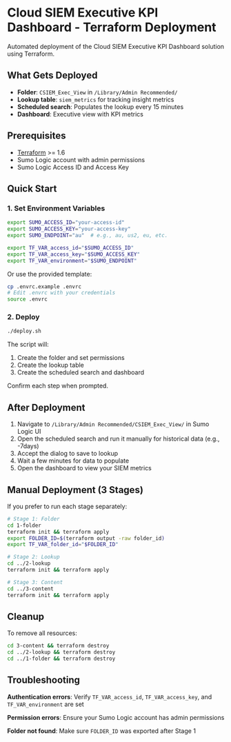 # Cloud SIEM Executive KPI Dashboard - Terraform Deployment

Automated deployment of the Cloud SIEM Executive KPI Dashboard solution using Terraform.

## What Gets Deployed

- **Folder**: `CSIEM_Exec_View` in `/Library/Admin Recommended/`
- **Lookup table**: `siem_metrics` for tracking insight metrics
- **Scheduled search**: Populates the lookup every 15 minutes
- **Dashboard**: Executive view with KPI metrics

## Prerequisites

- [Terraform](https://www.terraform.io/downloads) >= 1.6
- Sumo Logic account with admin permissions
- Sumo Logic Access ID and Access Key

## Quick Start

### 1. Set Environment Variables

```bash
export SUMO_ACCESS_ID="your-access-id"
export SUMO_ACCESS_KEY="your-access-key"
export SUMO_ENDPOINT="au"  # e.g., au, us2, eu, etc.

export TF_VAR_access_id="$SUMO_ACCESS_ID"
export TF_VAR_access_key="$SUMO_ACCESS_KEY"
export TF_VAR_environment="$SUMO_ENDPOINT"
```

Or use the provided template:
```bash
cp .envrc.example .envrc
# Edit .envrc with your credentials
source .envrc
```

### 2. Deploy

```bash
./deploy.sh
```

The script will:
1. Create the folder and set permissions
2. Create the lookup table
3. Create the scheduled search and dashboard

Confirm each step when prompted.

## After Deployment

1. Navigate to `/Library/Admin Recommended/CSIEM_Exec_View/` in Sumo Logic UI
2. Open the scheduled search and run it manually for historical data (e.g., -7days)
3. Accept the dialog to save to lookup
4. Wait a few minutes for data to populate
5. Open the dashboard to view your SIEM metrics

## Manual Deployment (3 Stages)

If you prefer to run each stage separately:

```bash
# Stage 1: Folder
cd 1-folder
terraform init && terraform apply
export FOLDER_ID=$(terraform output -raw folder_id)
export TF_VAR_folder_id="$FOLDER_ID"

# Stage 2: Lookup
cd ../2-lookup
terraform init && terraform apply

# Stage 3: Content
cd ../3-content
terraform init && terraform apply
```

## Cleanup

To remove all resources:

```bash
cd 3-content && terraform destroy
cd ../2-lookup && terraform destroy
cd ../1-folder && terraform destroy
```

## Troubleshooting

**Authentication errors**: Verify `TF_VAR_access_id`, `TF_VAR_access_key`, and `TF_VAR_environment` are set

**Permission errors**: Ensure your Sumo Logic account has admin permissions

**Folder not found**: Make sure `FOLDER_ID` was exported after Stage 1

